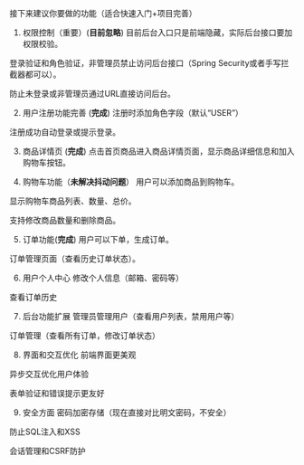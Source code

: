 接下来建议你要做的功能（适合快速入门+项目完善）
1. 权限控制（重要）(**目前忽略**)
目前后台入口只是前端隐藏，实际后台接口要加权限校验。

登录验证和角色验证，非管理员禁止访问后台接口（Spring Security或者手写拦截器都可以）。

防止未登录或非管理员通过URL直接访问后台。

2. 用户注册功能完善  (**完成**)
   注册时添加角色字段（默认“USER”）

注册成功自动登录或提示登录。

3. 商品详情页 (**完成**)
   点击首页商品进入商品详情页面，显示商品详细信息和加入购物车按钮。

4. 购物车功能（**未解决抖动问题**）
   用户可以添加商品到购物车。

显示购物车商品列表、数量、总价。

支持修改商品数量和删除商品。

5. 订单功能(**完成**)
   用户可以下单，生成订单。

订单管理页面（查看历史订单状态）。

6. 用户个人中心
   修改个人信息（邮箱、密码等）

查看订单历史

7. 后台功能扩展
   管理员管理用户（查看用户列表，禁用用户等）

订单管理（查看所有订单，修改订单状态）

8. 界面和交互优化
   前端界面更美观

异步交互优化用户体验

表单验证和错误提示更友好

9. 安全方面
   密码加密存储（现在直接对比明文密码，不安全）

防止SQL注入和XSS

会话管理和CSRF防护
